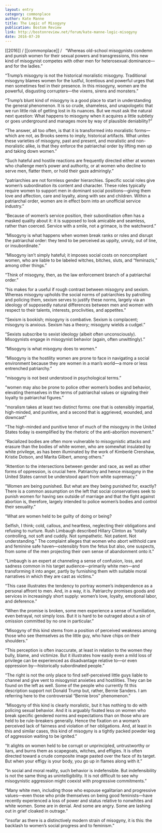 ```yaml
---
layout: entry
category: commonplace
author: Kate Manne
title: The Logic of Misogyny
publication: Bostom Review
link: http://bostonreview.net/forum/kate-manne-logic-misogyny
date: 2016-07-20
---
```


[[2016]] / [[commonplace]] / 
 
“Whereas old-school misogynists condemn and punish women for their sexual powers and transgressions, this new kind of misogynist competes with other men for heterosexual dominance—and for the ladies.”

“Trump’s misogyny is not the historical moralistic misogyny. Traditional misogyny blames women for the lustful, licentious and powerful urges that men sometimes feel in their presence. In this misogyny, women are the powerful, disgusting corrupters—the vixens, sirens and monsters.”

“Trump’s blunt kind of misogyny is a good place to start in understanding the general phenomenon. It is so crude, shameless, and unapologetic that we run little risk of getting lost in its nuances. But we must ask the natural next question: What happens to misogyny when it acquires a little subtlety or goes underground and manages more by way of plausible deniability?”

“The answer, all too often, is that it is transformed into moralistic forms—which are not, as Brooks seems to imply, historical artifacts. What unites these varieties of misogyny, past and present, and moralistic and non-moralistic alike, is that they enforce the patriarchal order by lifting men up and taking down women.”

“Such hateful and hostile reactions are frequently directed either at women who challenge men’s power and authority, or at women who decline to serve men, flatter them, or hold their gaze admiringly.”

“patriarchies are not formless gender hierarchies. Specific social roles give women’s subordination its content and character. These roles typically require women to support men in dominant social positions—giving them love and affection, care and loyalty, along with sex and children. Within a patriarchal order, women are in effect born into an unofficial service industry.”

“Because of women’s service position, their subordination often has a masked quality about it: it is supposed to look amicable and seamless, rather than coerced. Service with a smile, not a grimace, is the watchword.”

“Misogyny is what happens when women break ranks or roles and disrupt the patriarchal order: they tend to be perceived as uppity, unruly, out of line, or insubordinate.”

“Misogyny isn’t simply hateful; it imposes social costs on noncompliant women, who are liable to be labeled witches, bitches, sluts, and “feminazis,” among other things.”

“Think of misogyny, then, as the law enforcement branch of a patriarchal order.”

“his makes for a useful if rough contrast between misogyny and sexism. Whereas misogyny upholds the social norms of patriarchies by patrolling and policing them, sexism serves to justify these norms, largely via an ideology of supposedly natural differences between men and women with respect to their talents, interests, proclivities, and appetites.”

“Sexism is bookish; misogyny is combative. Sexism is complacent; misogyny is anxious. Sexism has a theory; misogyny wields a cudgel.”

“Sexists subscribe to sexist ideology (albeit often unconsciously). Misogynists engage in misogynist behavior (again, often unwittingly).”

“Misogyny is what misogyny does to women.”

“Misogyny is the hostility women are prone to face in navigating a social environment because they are women in a man’s world—a more or less entrenched patriarchy.”

“misogyny is not best understood in psychological terms.”

“women may also be prone to police other women’s bodies and behavior, elevating themselves in the terms of patriarchal values or signaling their loyalty to patriarchal figures.”

“moralism takes at least two distinct forms: one that is ostensibly impartial, high-minded, and punitive, and a second that is aggrieved, wounded, and downcast”

“The high-minded and punitive tenor of much of the misogyny in the United States today is exemplified by the rhetoric of the anti-abortion movement.”

“Racialized bodies are often more vulnerable to misogynistic attacks and erasure than the bodies of white women, who are somewhat insulated by white privilege, as has been illuminated by the work of Kimberlé Crenshaw, Kristie Dotson, and Marita Gilbert, among others.”

“Attention to the intersections between gender and race, as well as other forms of oppression, is crucial here. Patriarchy and hence misogyny in the United States cannot be understood apart from white supremacy.”

“Women are being punished. But what are they being punished for, exactly? There is a common assumption on the left that social conservatives seek to punish women for having sex outside of marriage and that the fight against abortion is, therefore, largely intended to police women’s bodies and control their sexuality.”

“What are women held to be guilty of doing or being?

Selfish, I think; cold, callous, and heartless, neglecting their obligations and refusing to nurture. Rush Limbaugh described Hillary Clinton as “totally controlling, not soft and cuddly. Not sympathetic. Not patient. Not understanding.” The complaint alleges that women who abort withhold care and feminine safe haven—ostensibly from the fetus but also, one suspects, from some of the men projecting their own sense of abandonment onto it.”

“Limbaugh is an expert at channeling a sense of confusion, loss, and sadness common in his target audience—primarily white men—and transforming it into anger, partly by furnishing them with suitable moral narratives in which they are cast as victims.”

“This case illustrates the tendency to portray women’s independence as a personal affront to men. And, in a way, it is. Patriarchy promises goods and services in increasingly short supply: women’s love, loyalty, emotional labor, and deference.”

“When the promise is broken, some men experience a sense of humiliation, even betrayal, not simply loss. But it is hard to be outraged about a sin of omission committed by no one in particular.”

“Misogyny of this kind stems from a position of perceived weakness among those who see themselves as the little guy, who have chips on their shoulders.”

“This perception is often inaccurate, at least in relation to the women they bully, blame, and victimize. But it illustrates how easily even a mild loss of privilege can be experienced as disadvantage relative to—or even oppression by—historically subordinated people.”

“The right is not the only place to find self-perceived little guys liable to channel and give vent to misogynist anxieties and hostilities. They can be found on the left as well. Some of the people who currently fit this description support not Donald Trump but, rather, Bernie Sanders. I am referring here to the controversial “Bernie bros” phenomenon.”

“Misogyny of this kind is clearly moralistic, but it has nothing to do with policing sexual behavior. And it is arguably fixated less on women who break specific gendered norms and expectations than on those who are held to be rule-breakers generally. Hence the fixation on a woman’s perceived lack of fairness and violation of her obligations. And, at least in this and similar cases, this kind of misogyny is a tightly packed powder keg of aggression waiting to be ignited.”

“It alights on women held to be corrupt or unprincipled, untrustworthy or liars, and burns them as scapegoats, witches, and effigies. It is often directed toward a crude composite image pasted over the face of its target. But when your effigy is your body, you go up in flames along with it.”

“In social and moral reality, such behavior is indefensible. But indefensibility is not the same thing as unintelligibility. It is not difficult to see why misogynistic aggression might coexist with progressive commitments.”

“Many white men, including those who espouse egalitarian and progressive values—even those who pride themselves on being good feminists—have recently experienced a loss of power and status relative to nonwhites and white women. Some are in denial. And some are angry. Some are lashing out in grief cloaked in outrage.”

“insofar as there is a distinctively modern strain of misogyny, it is this: the backlash to women’s social progress and to feminism.”

